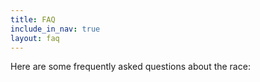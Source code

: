 ```yaml
---
title: FAQ
include_in_nav: true
layout: faq
---
```

Here are some frequently asked questions about the race: